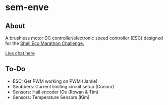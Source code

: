 # sem-enve

## About
A brushless motor DC controller/electronic speed controller (ESC) designed for
the [Shell Eco Marathon Challenge.](http://www.shell.com/global/environment-society/ecomarathon.html)

[Live chat here](http://tlk.io/enveuwa)

## To-Do

- ESC: Get PWM working on PWM (Jamie)
- Snubbers: Current limiting circuit setup (Connor)
- Sensors: Hall encoder IOs (Rowan & Tim)
- Sensors: Temperature Sensors (Kim)


